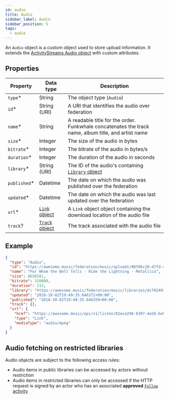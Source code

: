 ```yaml
---
id: audio
title: Audio
sidebar_label: Audio
sidebar_position: 5
tags:
  - audio
---
```


An `Audio` object is a custom object used to store upload information. It extends the [ActivityStreams Audio object](https://www.w3.org/TR/activitystreams-vocabulary/#dfn-audio) with custom attributes.

## Properties

| Property      | Data type                                                                   | Description                                                                                         |
| ------------- | --------------------------------------------------------------------------- | --------------------------------------------------------------------------------------------------- |
| `type`\*      | String                                                                      | The object type (`Audio`)                                                                           |
| `id`\*        | String (URI)                                                                | A URI that identifies the audio over federation                                                     |
| `name`\*      | String                                                                      | A readable title for the order. Funkwhale concatenates the track name, album title, and artist name |
| `size`\*      | Integer                                                                     | The size of the audio in bytes                                                                      |
| `bitrate`\*   | Integer                                                                     | The bitrate of the audio in bytes/s                                                                 |
| `duration`\*  | Integer                                                                     | The duration of the audio in seconds                                                                |
| `library`\*   | String (URI)                                                                | The ID of the audio's containing [`Library` object](library)                                        |
| `published`\* | Datetime                                                                    | The date on which the audio was published over the federation                                       |
| `updated`\*   | Datetime                                                                    | The date on which the audio was last updated over the federation                                    |
| `url`\*       | [`Link` object](https://www.w3.org/TR/activitystreams-vocabulary/#dfn-link) | A `Link` object object containing the download location of the audio file                           |
| `track`?      | [`Track` object](track)                                                     | The track associated with the audio file                                                            |

## Example

```json
{
  "type": "Audio",
  "id": "https://awesome.music/federation/music/uploads/88f0bc20-d7fd-461d-a641-dd9ac485e096",
  "name": "For Whom the Bell Tolls - Ride the Lightning - Metallica",
  "size": 8656581,
  "bitrate": 320000,
  "duration": 213,
  "library": "https://awesome.music/federation/music/libraries/dc702491-f6ce-441b-9da0-cecbed08bcc6",
  "updated": "2018-10-02T19:49:35.646372+00:00",
  "published": "2018-10-02T19:49:35.646359+00:00",
  "track": {},
  "url": {
    "href": "https://awesome.music/api/v1/listen/82ece296-6397-4e26-be90-bac5f9990240/?upload=88f0bc20-d7fd-461d-a641-dd9ac485e096",
    "type": "Link",
    "mediaType": "audio/mpeg"
  }
}
```

## Audio fetching on restricted libraries

Audio objects are subject to the following access rules:

- Audio items in public libraries can be accessed by actors without restriction
- Audio items in restricted libraries can only be accessed if the HTTP request is signed by an actor who has an associated **approved** [`Follow` activity](../activities/follow)
